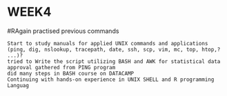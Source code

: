 # WEEK4
#RAgain practised previous commands


    Start to study manuals for applied UNIX commands and applications (ping, dig, nslookup, tracepath, date, ssh, scp, vim, mc, top, htop,? ...)?
    tried to Write the script utilizing BASH and AWK for statistical data approval gathered from PING program
    did many steps in BASH course on DATACAMP
    Continuing with hands-on experience in UNIX SHELL and R programming Languag
